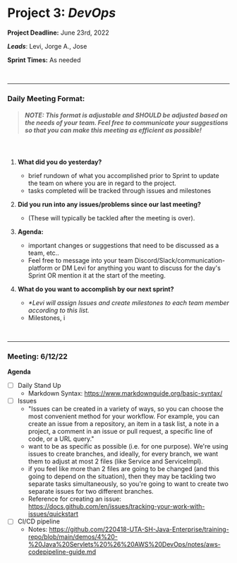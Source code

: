 # Project 3: *DevOps*


**Project Deadline:** June 23rd, 2022

_**Leads**_: Levi, Jorge A., Jose

**Sprint Times:** As needed

<br>
<hr>

### Daily Meeting Format:

> ##### _NOTE_: This format is adjustable and SHOULD be adjusted based on the needs of your team. Feel free to communicate your suggestions so that you can make this meeting as efficient as possible!
<br>

1. **What did you do yesterday?**
    - brief rundown of what you accomplished prior to Sprint to update the team on where you are in regard to the project.
    - tasks completed will be tracked through issues and milestones

2. **Did you run into any issues/problems since our last meeting?**
    - (These will typically be tackled after the meeting is over).

3. **Agenda:**
    - important changes or suggestions that  need to be discussed as a team, etc..
    - Feel free to message into your team Discord/Slack/communication-platform or DM Levi for anything you want to discuss for the day's Sprint OR mention it at the start of the meeting.

4. **What do you want to accomplish by our next sprint?**
    - _*Levi will assign Issues and create milestones to each team member according to this list._
    - Milestones, i

<br>
<hr>

### Meeting: 6/12/22
**Agenda**
- [ ] Daily Stand Up
    - Markdown Syntax: https://www.markdownguide.org/basic-syntax/
- [ ] Issues
    - "Issues can be created in a variety of ways, so you can choose the most convenient method for your workflow. For example, you can create an issue from a repository, an item in a task list, a note in a project, a comment in an issue or pull request, a specific line of code, or a URL query."
    - want to be as specific as possible (i.e. for one purpose). We're using issues to create branches, and ideally, for every branch, we want them to adjust at most 2 files (like Service and ServiceImpl).
    - if you feel like more than 2 files are going to be changed (and this going to depend on the situation), then they may be tackling two separate tasks simultaneously, so you're going to want to create two separate issues for two different branches.
    - Reference for creating an issue: https://docs.github.com/en/issues/tracking-your-work-with-issues/quickstart
- [ ] CI/CD pipeline
    - Notes: https://github.com/220418-UTA-SH-Java-Enterprise/training-repo/blob/main/demos/4%20-%20Java%20Servlets%20%26%20AWS%20DevOps/notes/aws-codepipeline-guide.md
